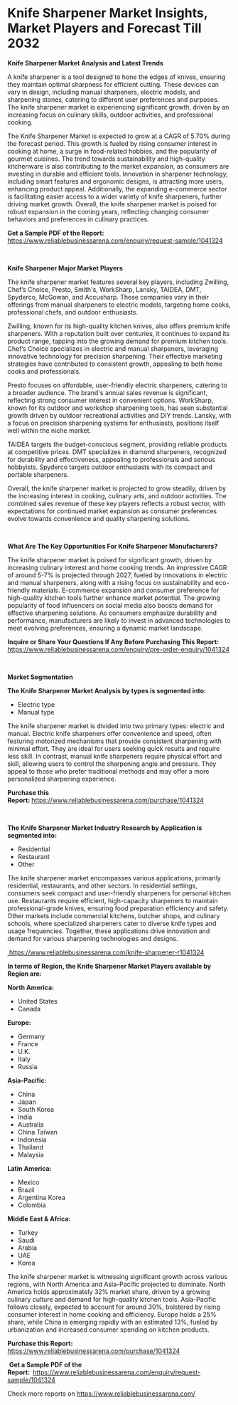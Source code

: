 <p><h1>Knife Sharpener Market Insights, Market Players and Forecast Till 2032</h1></p><p><strong>Knife Sharpener Market Analysis and Latest Trends</strong></p>
<p><p>A knife sharpener is a tool designed to hone the edges of knives, ensuring they maintain optimal sharpness for efficient cutting. These devices can vary in design, including manual sharpeners, electric models, and sharpening stones, catering to different user preferences and purposes. The knife sharpener market is experiencing significant growth, driven by an increasing focus on culinary skills, outdoor activities, and professional cooking.</p><p>The Knife Sharpener Market is expected to grow at a CAGR of 5.70% during the forecast period. This growth is fueled by rising consumer interest in cooking at home, a surge in food-related hobbies, and the popularity of gourmet cuisines. The trend towards sustainability and high-quality kitchenware is also contributing to the market expansion, as consumers are investing in durable and efficient tools. Innovation in sharpener technology, including smart features and ergonomic designs, is attracting more users, enhancing product appeal. Additionally, the expanding e-commerce sector is facilitating easier access to a wider variety of knife sharpeners, further driving market growth. Overall, the knife sharpener market is poised for robust expansion in the coming years, reflecting changing consumer behaviors and preferences in culinary practices.</p></p>
<p><strong>Get a Sample PDF of the Report:&nbsp;</strong> <a href="https://www.reliablebusinessarena.com/enquiry/request-sample/1041324?utm_campaign=2209&utm_medium=2&utm_source=Github&utm_content=ia&utm_term=04042025&utm_id=knife-sharpener">https://www.reliablebusinessarena.com/enquiry/request-sample/1041324</a></p>
<p>&nbsp;</p>
<p><strong>Knife Sharpener Major Market Players</strong></p>
<p><p>The knife sharpener market features several key players, including Zwilling, Chef’s Choice, Presto, Smith's, WorkSharp, Lansky, TAIDEA, DMT, Spyderco, McGowan, and Accusharp. These companies vary in their offerings from manual sharpeners to electric models, targeting home cooks, professional chefs, and outdoor enthusiasts.</p><p>Zwilling, known for its high-quality kitchen knives, also offers premium knife sharpeners. With a reputation built over centuries, it continues to expand its product range, tapping into the growing demand for premium kitchen tools. Chef’s Choice specializes in electric and manual sharpeners, leveraging innovative technology for precision sharpening. Their effective marketing strategies have contributed to consistent growth, appealing to both home cooks and professionals.</p><p>Presto focuses on affordable, user-friendly electric sharpeners, catering to a broader audience. The brand's annual sales revenue is significant, reflecting strong consumer interest in convenient options. WorkSharp, known for its outdoor and workshop sharpening tools, has seen substantial growth driven by outdoor recreational activities and DIY trends. Lansky, with a focus on precision sharpening systems for enthusiasts, positions itself well within the niche market.</p><p>TAIDEA targets the budget-conscious segment, providing reliable products at competitive prices. DMT specializes in diamond sharpeners, recognized for durability and effectiveness, appealing to professionals and serious hobbyists. Spyderco targets outdoor enthusiasts with its compact and portable sharpeners.</p><p>Overall, the knife sharpener market is projected to grow steadily, driven by the increasing interest in cooking, culinary arts, and outdoor activities. The combined sales revenue of these key players reflects a robust sector, with expectations for continued market expansion as consumer preferences evolve towards convenience and quality sharpening solutions.</p></p>
<p>&nbsp;</p>
<p><strong>What Are The Key Opportunities For Knife Sharpener Manufacturers?</strong></p>
<p><p>The knife sharpener market is poised for significant growth, driven by increasing culinary interest and home cooking trends. An impressive CAGR of around 5-7% is projected through 2027, fueled by innovations in electric and manual sharpeners, along with a rising focus on sustainability and eco-friendly materials. E-commerce expansion and consumer preference for high-quality kitchen tools further enhance market potential. The growing popularity of food influencers on social media also boosts demand for effective sharpening solutions. As consumers emphasize durability and performance, manufacturers are likely to invest in advanced technologies to meet evolving preferences, ensuring a dynamic market landscape.</p></p>
<p><strong>Inquire or Share Your Questions If Any Before Purchasing This Report:</strong> <a href="https://www.reliablebusinessarena.com/enquiry/pre-order-enquiry/1041324?utm_campaign=2209&utm_medium=2&utm_source=Github&utm_content=ia&utm_term=04042025&utm_id=knife-sharpener">https://www.reliablebusinessarena.com/enquiry/pre-order-enquiry/1041324</a></p>
<p>&nbsp;</p>
<p><strong>Market Segmentation</strong></p>
<p><strong>The Knife Sharpener Market Analysis by types is segmented into:</strong></p>
<p><ul><li>Electric type</li><li>Manual type</li></ul></p>
<p><p>The knife sharpener market is divided into two primary types: electric and manual. Electric knife sharpeners offer convenience and speed, often featuring motorized mechanisms that provide consistent sharpening with minimal effort. They are ideal for users seeking quick results and require less skill. In contrast, manual knife sharpeners require physical effort and skill, allowing users to control the sharpening angle and pressure. They appeal to those who prefer traditional methods and may offer a more personalized sharpening experience.</p></p>
<p><strong>Purchase this Report:&nbsp;</strong><a href="https://www.reliablebusinessarena.com/purchase/1041324?utm_campaign=2209&utm_medium=2&utm_source=Github&utm_content=ia&utm_term=04042025&utm_id=knife-sharpener">https://www.reliablebusinessarena.com/purchase/1041324</a></p>
<p>&nbsp;</p>
<p><strong>The Knife Sharpener Market Industry Research by Application is segmented into:</strong></p>
<p><ul><li>Residential</li><li>Restaurant</li><li>Other</li></ul></p>
<p><p>The knife sharpener market encompasses various applications, primarily residential, restaurants, and other sectors. In residential settings, consumers seek compact and user-friendly sharpeners for personal kitchen use. Restaurants require efficient, high-capacity sharpeners to maintain professional-grade knives, ensuring food preparation efficiency and safety. Other markets include commercial kitchens, butcher shops, and culinary schools, where specialized sharpeners cater to diverse knife types and usage frequencies. Together, these applications drive innovation and demand for various sharpening technologies and designs.</p></p>
<p><a href="https://www.reliablebusinessarena.com/knife-sharpener-r1041324?utm_campaign=2209&utm_medium=2&utm_source=Github&utm_content=ia&utm_term=04042025&utm_id=knife-sharpener">&nbsp;https://www.reliablebusinessarena.com/knife-sharpener-r1041324</a></p>
<p><strong>In terms of Region, the Knife Sharpener Market Players available by Region are:</strong></p>
<p>
    <p> <strong> North America: </strong>
        <ul>
            <li>United States</li>
            <li>Canada</li>
        </ul>
        </p> 
    <p> <strong> Europe: </strong>
        <ul>
            <li>Germany</li>
            <li>France</li>
            <li>U.K.</li>
            <li>Italy</li>
            <li>Russia</li>
        </ul>
        </p> 
    <p> <strong> Asia-Pacific: </strong>
        <ul>
            <li>China</li>
            <li>Japan</li>
            <li>South Korea</li>
            <li>India</li>
            <li>Australia</li>
            <li>China Taiwan</li>
            <li>Indonesia</li>
            <li>Thailand</li>
            <li>Malaysia</li>
        </ul>
        </p> 
    <p> <strong> Latin America: </strong>
        <ul>
            <li>Mexico</li>
            <li>Brazil</li>
            <li>Argentina Korea</li>
            <li>Colombia</li>
        </ul>
        </p> 
    <p> <strong> Middle East & Africa: </strong>
        <ul>
            <li>Turkey</li>
            <li>Saudi</li>
            <li>Arabia</li>
            <li>UAE</li>
            <li>Korea</li>
        </ul>
    </p>
    </p>
<p><p>The knife sharpener market is witnessing significant growth across various regions, with North America and Asia-Pacific projected to dominate. North America holds approximately 32% market share, driven by a growing culinary culture and demand for high-quality kitchen tools. Asia-Pacific follows closely, expected to account for around 30%, bolstered by rising consumer interest in home cooking and efficiency. Europe holds a 25% share, while China is emerging rapidly with an estimated 13%, fueled by urbanization and increased consumer spending on kitchen products.</p></p>
<p><strong>Purchase this Report: </strong><a href="https://www.reliablebusinessarena.com/purchase/1041324?utm_campaign=2209&utm_medium=2&utm_source=Github&utm_content=ia&utm_term=04042025&utm_id=knife-sharpener">https://www.reliablebusinessarena.com/purchase/1041324</a></p>
<p>&nbsp;<strong>Get a Sample PDF of the Report:&nbsp;&nbsp;</strong><a href="https://www.reliablebusinessarena.com/enquiry/request-sample/1041324?utm_campaign=2209&utm_medium=2&utm_source=Github&utm_content=ia&utm_term=04042025&utm_id=knife-sharpener">https://www.reliablebusinessarena.com/enquiry/request-sample/1041324</a></p>
<p><strong></strong></p>
<p>Check more reports on <a href="https://www.reliablebusinessarena.com/?utm_campaign=2209&utm_medium=2&utm_source=Github&utm_content=ia&utm_term=04042025&utm_id=knife-sharpener">https://www.reliablebusinessarena.com/</a></p>
